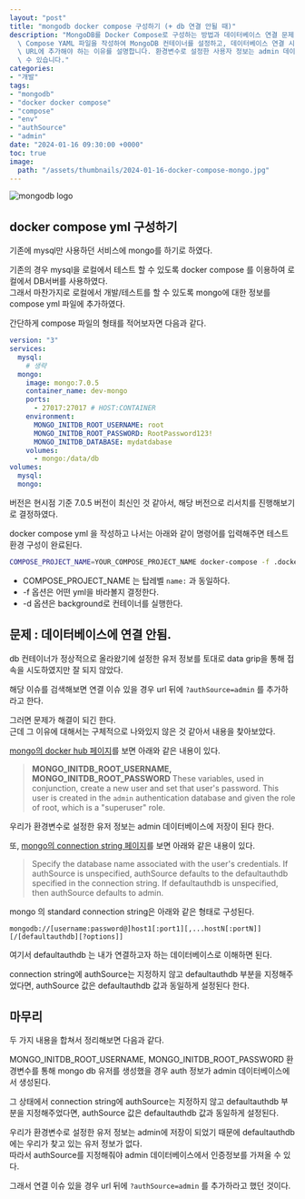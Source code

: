 ```yaml
---
layout: "post"
title: "mongodb docker compose 구성하기 (+ db 연결 안될 때)"
description: "MongoDB를 Docker Compose로 구성하는 방법과 데이터베이스 연결 문제 해결을 다룬 포스트입니다. Docker\
  \ Compose YAML 파일을 작성하여 MongoDB 컨테이너를 설정하고, 데이터베이스 연결 시 발생하는 인증 문제를 해결하기 위해 `?authSource=admin`을\
  \ URL에 추가해야 하는 이유를 설명합니다. 환경변수로 설정한 사용자 정보는 admin 데이터베이스에 저장되며, 이를 통해 연결 문제를 해결할\
  \ 수 있습니다."
categories:
- "개발"
tags:
- "mongodb"
- "docker docker compose"
- "compose"
- "env"
- "authSource"
- "admin"
date: "2024-01-16 09:30:00 +0000"
toc: true
image:
  path: "/assets/thumbnails/2024-01-16-docker-compose-mongo.jpg"
---
```


![mongodb logo](/assets/images/2024-01-16-docker-compose-mongo/MongoDB_Logo.png)

## docker compose yml 구성하기

기존에 mysql만 사용하던 서비스에 mongo를 하기로 하였다.

기존의 경우 mysql을 로컬에서 테스트 할 수 있도록 docker compose 를 이용하여 로컬에서 DB서버를 사용하였다.  
그래서 마찬가지로 로컬에서 개발/테스트를 할 수 있도록 mongo에 대한 정보를 compose yml 파일에 추가하였다.

간단하게 compose 파일의 형태를 적어보자면 다음과 같다.

```yml
version: "3"
services:
  mysql:
    # 생략
  mongo:
    image: mongo:7.0.5
    container_name: dev-mongo
    ports:
      - 27017:27017 # HOST:CONTAINER
    environment:
      MONGO_INITDB_ROOT_USERNAME: root
      MONGO_INITDB_ROOT_PASSWORD: RootPassword123!
      MONGO_INITDB_DATABASE: mydatdabase
    volumes:
      - mongo:/data/db
volumes:
  mysql:
  mongo:
```

버전은 현시점 기준 7.0.5 버전이 최신인 것 같아서, 해당 버전으로 리서치를 진행해보기로 결정하였다.

docker compose yml 을 작성하고 나서는 아래와 같이 명령어를 입력해주면 테스트 환경 구성이 완료된다.

```sh
COMPOSE_PROJECT_NAME=YOUR_COMPOSE_PROJECT_NAME docker-compose -f .docker/docker-compose.yml up -d
```

- COMPOSE_PROJECT_NAME 는 탑레벨 `name:` 과 동일하다.
- -f 옵션은 어떤 yml을 바라볼지 결정한다.
- -d 옵션은 background로 컨테이너를 실행한다.

## 문제 : 데이터베이스에 연결 안됨.

db 컨테이너가 정상적으로 올라왔기에 설정한 유저 정보를 토대로 data grip을 통해 접속을 시도하였지만 잘 되지 않았다.

해당 이슈를 검색해보면 연결 이슈 있을 경우 url 뒤에 `?authSource=admin` 를 추가하라고 한다.

그러면 문제가 해결이 되긴 한다.  
근데 그 이유에 대해서는 구체적으로 나와있지 않은 것 같아서 내용을 찾아보았다.

[mongo의 docker hub 페이지](https://hub.docker.com/_/mongo)를 보면 아래와 같은 내용이 있다.

> **MONGO_INITDB_ROOT_USERNAME, MONGO_INITDB_ROOT_PASSWORD**
> These variables, used in conjunction, create a new user and set that user's password. This user is created in the `admin` authentication database and given the role of root, which is a "superuser" role.

우리가 환경변수로 설정한 유저 정보는 admin 데이터베이스에 저장이 된다 한다.

또, [mongo의 connection string 페이지](https://www.mongodb.com/docs/manual/reference/connection-string/)를 보면 아래와 같은 내용이 있다.

> Specify the database name associated with the user's credentials. If authSource is unspecified, authSource defaults to the defaultauthdb specified in the connection string. If defaultauthdb is unspecified, then authSource defaults to admin.

mongo 의 standard connection string은 아래와 같은 형태로 구성된다.

```
mongodb://[username:password@]host1[:port1][,...hostN[:portN]][/[defaultauthdb][?options]]
```

여기서 defaultauthdb 는 내가 연결하고자 하는 데이터베이스로 이해하면 된다.

connection string에 authSource는 지정하지 않고 defaultauthdb 부분을 지정해주었다면, authSource 값은 defaultauthdb 값과 동일하게 설정된다 한다.

## 마무리

두 가지 내용을 합쳐서 정리해보면 다음과 같다.

MONGO_INITDB_ROOT_USERNAME, MONGO_INITDB_ROOT_PASSWORD 환경변수를 통해 mongo db 유저를 생성했을 경우 auth 정보가 admin 데이터베이스에서 생성된다.

그 상태에서 connection string에 authSource는 지정하지 않고 defaultauthdb 부분을 지정해주었다면, authSource 값은 defaultauthdb 값과 동일하게 설정된다.

우리가 환경변수로 설정한 유저 정보는 admin에 저장이 되었기 때문에 defaultauthdb 에는 우리가 찾고 있는 유저 정보가 없다.  
따라서 authSource를 지정해줘야 admin 데이터베이스에서 인증정보를 가져올 수 있다.

그래서 연결 이슈 있을 경우 url 뒤에 `?authSource=admin` 를 추가하라고 했던 것이다.
